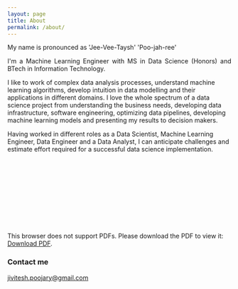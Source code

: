 ```yaml
---
layout: page
title: About
permalink: /about/
---
```


My name is pronounced as 'Jee-Vee-Taysh' 'Poo-jah-ree'

<p align="justify">
I'm a Machine Learning Engineer with MS in Data Science (Honors) and BTech in Information Technology.

I like to work of complex data analysis processes, understand machine learning algorithms, develop intuition in data modelling and their applications in different domains. I love the whole spectrum of a data science project from understanding the business needs, developing data infrastructure, software engineering, optimizing data pipelines, developing machine learning models and presenting my results to decision makers. 

Having worked in different roles as a Data Scientist, Machine Learning Engineer, Data Engineer and a Data Analyst, I can anticipate challenges and estimate effort required for a successful data science implementation.
</p>

<object data="https://jivitesh-poojary.github.io/docs/Jivitesh-Poojary-Resume.pdf" type="application/pdf" width="750px" height="750px">
    <embed src="https://jivitesh-poojary.github.io/docs/Jivitesh-Poojary-Resume.pdf" type="application/pdf">
        <p>This browser does not support PDFs. Please download the PDF to view it: <a href="http://yoursite.com/the.pdf">Download PDF</a>.</p>
    </embed>
</object>

### Contact me

[jivitesh.poojary@gmail.com](mailto:jivitesh.poojary@gmail.com)